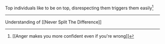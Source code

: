 Top individuals like to be on top, disrespecting them triggers them easily[^1]

---

Understanding of [[Never Split The Difference]]

[^1]: [[Anger makes you more confident even if you're wrong]]